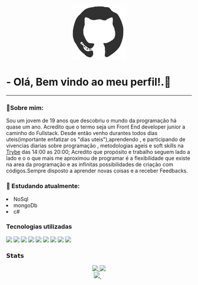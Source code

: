 <div align="center">
<img src="https://github.com/MatheusMena/MatheusMena/blob/main/octo.gif" alt="GitHub Logo" width="150" height="150" />
</div>

#     - Olá, Bem vindo ao meu perfil!.👋
  ---
 <h3>📝Sobre mim:</h3>
  Sou um jovem de 19 anos que descobriu o mundo da programação há quase um ano. Acredito que o termo seja um Front End developer junior a caminho do Fullstack. Desde então venho durantes todos dias uteis(importante enfatizar os "dias uteis"),aprendendo , e participando de vivencias diarias sobre programação , metodologias ageis e soft skills na <a  href="https://www.betrybe.com/?utm_medium=cpc&utm_source=google&utm_campaign=Brand&utm_content=ad03_din_h&gclid=CjwKCAjwrNmWBhA4EiwAHbjEQDVGBVMVuziZwrLBT7I4VeWcvBwVnMqIbD9kLl317dxUun0t24pqphoCbswQAvD_BwE">Trybe</a> das 14:00 as 20:00; Acredito que propósito e trabalho seguem lado a lado e o o que mais me aproximou de programar é a flexibilidade que existe na area da programação e as infinitas possibilidades de criação com códigos.Sempre disposto a aprender novas coisas e a receber Feedbacks.
  
<h3>🌱 Estudando atualmente:</h3>
<li> NoSql</li>
<li> mongoDb</li>
<li> c#</li>
  <h3> Tecnologias utilizadas </h3>
  <p>
   <img src="https://cdn.icon-icons.com/icons2/2415/PNG/512/react_original_logo_icon_146374.png" width="50">
   <img src="https://cdn.icon-icons.com/icons2/2415/PNG/512/html_plain_wordmark_logo_icon_146476.png" width="50">
   <img src="https://cdn.icon-icons.com/icons2/2415/PNG/512/css_plain_wordmark_logo_icon_146574.png" width="50">
   <img src="https://cdn.icon-icons.com/icons2/2415/PNG/512/redux_original_logo_icon_146365.png" width="50">
   <img src="https://cdn.icon-icons.com/icons2/2415/PNG/512/git_plain_logo_icon_146507.png" width="50">
   <img src="https://cdn.icon-icons.com/icons2/2107/PNG/512/file_type_vscode_icon_130084.png" width="50">
   <img src="https://cdn.icon-icons.com/icons2/2415/PNG/512/javascript_original_logo_icon_146455.png" width="50">
   <img src="https://cdn.icon-icons.com/icons2/70/PNG/512/ubuntu_14143.png" width="50">
   <img src="https://cdn.icon-icons.com/icons2/2108/PNG/512/slack_icon_130829.png" width="50">
  <p> 
<h3>  𝗦𝘁𝗮𝘁𝘀 </h3>
<div align="center">
  <a href="https://github.com/MatheusMena">
  <img height="180em" src="https://github-readme-stats.vercel.app/api?username=MatheusMena&show_icons=true&theme=dracula&include_all_commits=true&count_private=true&cache_seconds=1800"/>
  <img height="180em" src="https://github-readme-stats.vercel.app/api/top-langs/?username=MatheusMena&layout=compact&langs_count=7&theme=dracula&cache_seconds=1800"/>
<br />
 <a href="https://www.linkedin.com/in/matheus-marino-2b211373/">
    <img src="https://img.shields.io/badge/linkedin-%230077B5.svg?&style=for-the-badge&logo=linkedin&logoColor=white" />
  </a>&nbsp;&nbsp;  
